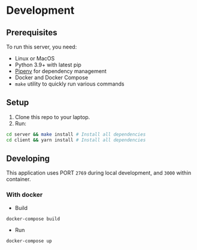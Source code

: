 # Development

## Prerequisites

To run this server, you need:

- Linux or MacOS
- Python 3.9+ with latest pip
- [Pipenv](https://pipenv.pypa.io/en/latest/) for dependency management
- Docker and Docker Compose
- `make` utility to quickly run various commands

## Setup

1. Clone this repo to your laptop.
1. Run:

```sh
cd server && make install # Install all dependencies
cd client && yarn install # Install all dependencies
```

## Developing

This application uses PORT `2769` during local development, and `3000` within container.

### With docker

- Build

`docker-compose build`

- Run

`docker-compose up`
